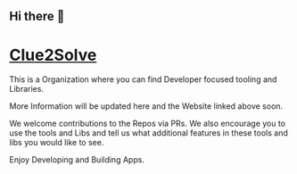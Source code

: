 ## Hi there 👋
# [Clue2Solve](http://clue2solve.io)

This is a Organization where you can find Developer focused tooling and Libraries. 

More Information will be updated here and the Website linked above soon. 

We welcome contributions to the Repos via PRs. We also encourage you to use the tools and Libs and tell us what additional features in these tools and libs you would like to see. 

Enjoy Developing and Building Apps. 

<!--

**Here are some ideas to get you started:**

🙋‍♀️ A short introduction - what is your organization all about?
🌈 Contribution guidelines - how can the community get involved?
👩‍💻 Useful resources - where can the community find your docs? Is there anything else the community should know?
🍿 Fun facts - what does your team eat for breakfast?
🧙 Remember, you can do mighty things with the power of [Markdown](https://docs.github.com/github/writing-on-github/getting-started-with-writing-and-formatting-on-github/basic-writing-and-formatting-syntax)
-->
